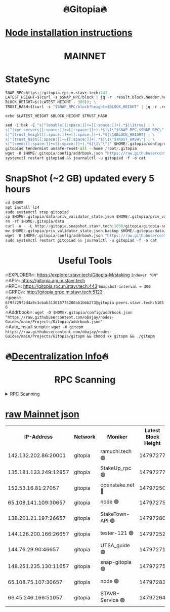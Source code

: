 <h1 align="center"> 🔥Gitopia🔥</h1>

[Node installation instructions](https://github.com/obajay/nodes-Guides/tree/main/Projects/Gitopia)
=

<h1 align="center"> MAINNET</h1>

# StateSync
```python
SNAP_RPC=https://gitopia.rpc.m.stavr.tech:443
LATEST_HEIGHT=$(curl -s $SNAP_RPC/block | jq -r .result.block.header.height); \
BLOCK_HEIGHT=$((LATEST_HEIGHT - 300)); \
TRUST_HASH=$(curl -s "$SNAP_RPC/block?height=$BLOCK_HEIGHT" | jq -r .result.block_id.hash)

echo $LATEST_HEIGHT $BLOCK_HEIGHT $TRUST_HASH

sed -i.bak -E "s|^(enable[[:space:]]+=[[:space:]]+).*$|\1true| ; \
s|^(rpc_servers[[:space:]]+=[[:space:]]+).*$|\1\"$SNAP_RPC,$SNAP_RPC\"| ; \
s|^(trust_height[[:space:]]+=[[:space:]]+).*$|\1$BLOCK_HEIGHT| ; \
s|^(trust_hash[[:space:]]+=[[:space:]]+).*$|\1\"$TRUST_HASH\"| ; \
s|^(seeds[[:space:]]+=[[:space:]]+).*$|\1\"\"|" $HOME/.gitopia/config/config.toml
gitopiad tendermint unsafe-reset-all --home /root/.gitopia
wget -O $HOME/.gitopia/config/addrbook.json "https://raw.githubusercontent.com/obajay/nodes-Guides/main/Projects/Gitopia/addrbook.json"
systemctl restart gitopiad && journalctl -u gitopiad -f -o cat
```
# SnapShot (~2 GB) updated every 5 hours
```python
cd $HOME
apt install lz4
sudo systemctl stop gitopiad
cp $HOME/.gitopia/data/priv_validator_state.json $HOME/.gitopia/priv_validator_state.json.backup
rm -rf $HOME/.gitopia/data
curl -o - -L http://gitopia.snapshot.stavr.tech:1030/gitopia/gitopia-snap.tar.lz4 | lz4 -c -d - | tar -x -C $HOME/.gitopia --strip-components 2
mv $HOME/.gitopia/priv_validator_state.json.backup $HOME/.gitopia/data/priv_validator_state.json
wget -O $HOME/.gitopia/config/addrbook.json "https://raw.githubusercontent.com/obajay/nodes-Guides/main/Projects/Gitopia/addrbook.json"
sudo systemctl restart gitopiad && journalctl -u gitopiad -f -o cat
```
 <h1 align="center"> Useful Tools</h1>

🔥EXPLORER🔥:      https://explorer.stavr.tech/Gitopia-M/staking  `Indexer "ON"` \
🔥API🔥: 			 		 https://gitopia.api.m.stavr.tech \
🔥RPC🔥:           https://gitopia.rpc.m.stavr.tech:443              `Snapshot-interval = 300` \
🔥GRPC🔥:          http://gitopia.grpc.m.stavr.tech:5123 \
🔥peer🔥:					 `6f9f729f2d4a9c3cbab3130157f5200a61bbb273@gitopia.peers.stavr.tech:51056` \
🔥Addrbook🔥:    ```wget -O $HOME/.gitopia/config/addrbook.json "https://raw.githubusercontent.com/obajay/nodes-Guides/main/Projects/Gitopia/addrbook.json"``` \
🔥Auto_install script🔥: ```wget -O gitopm https://raw.githubusercontent.com/obajay/nodes-Guides/main/Projects/Gitopia/gitopm && chmod +x gitopm && ./gitopm```

🔥[Decentralization Info](https://github.com/obajay/StateSync-snapshots/tree/main/Projects/Gitopia/Decentralization)🔥
=

<h1 align="center"> RPC Scanning</h1>

<details>
<summary>RPC Scanning</summary>

<h2 align="center"> We scan nodes in real time every 4 hours. And we provide the final result of RPC endpoints.
We cannot influence the operation of these nodes in any way. </h2>


```python
If Voting Power is higher than 0 --> then the Node is a validator of the network and may be subject to attack and be a potential threat to the chain.
```
```python
We marked such validators with a red symbol
```

</details>

[raw Mainnet json](https://rpc-check.gitopm.stavr.tech/gitopm/rpc-gitopm-result.json)
=

<table><tr><th>IP-Address</th><th>Network</th><th>Moniker</th><th>Latest Block Height</th><th>Earliest Block Height</th><th>Catching Up</th><th>Tx Index</th><th>Voting Power</th><th>Scan Time</th></tr><tr><td>142.132.202.86:20001</td><td>gitopia</td><td>ramuchi.tech 🟢</td><td>14797277</td><td>6548337</td><td>False</td><td>on</td><td>0</td><td>2024-03-04T15:18:39.510386916UTC</td></tr><tr><td>135.181.133.249:12857</td><td>gitopia</td><td>StakeUp_rpc 🟢</td><td>14797277</td><td>8010001</td><td>False</td><td>on</td><td>0</td><td>2024-03-04T15:18:39.820086185UTC</td></tr><tr><td>152.53.16.81:27057</td><td>gitopia</td><td>openstake.net 🔴</td><td>14797250</td><td>10455001</td><td>False</td><td>off</td><td>54751</td><td>2024-03-04T15:17:58.932277525UTC</td></tr><tr><td>65.108.141.109:30657</td><td>gitopia</td><td>node 🟢</td><td>14797275</td><td>12299845</td><td>False</td><td>on</td><td>0</td><td>2024-03-04T15:18:37.022729585UTC</td></tr><tr><td>138.201.21.197:26657</td><td>gitopia</td><td>StakeTown-API 🟢</td><td>14797280</td><td>12733501</td><td>False</td><td>on</td><td>0</td><td>2024-03-04T15:18:44.183788098UTC</td></tr><tr><td>144.126.200.166:26657</td><td>gitopia</td><td>tester-121 🟢</td><td>14797252</td><td>12832814</td><td>False</td><td>off</td><td>0</td><td>2024-03-04T15:18:01.262452032UTC</td></tr><tr><td>144.76.29.90:46657</td><td>gitopia</td><td>UTSA_guide 🟢</td><td>14797271</td><td>13035301</td><td>False</td><td>on</td><td>0</td><td>2024-03-04T15:18:30.556213374UTC</td></tr><tr><td>148.251.235.130:11657</td><td>gitopia</td><td>snap-gitopia 🟢</td><td>14797275</td><td>14079001</td><td>False</td><td>on</td><td>0</td><td>2024-03-04T15:18:37.249110855UTC</td></tr><tr><td>65.108.75.107:30657</td><td>gitopia</td><td>node 🟢</td><td>14797283</td><td>14269230</td><td>False</td><td>on</td><td>0</td><td>2024-03-04T15:18:50.656692118UTC</td></tr><tr><td>66.45.246.166:51057</td><td>gitopia</td><td>STAVR-Service 🟢</td><td>14797264</td><td>14786001</td><td>False</td><td>on</td><td>0</td><td>2024-03-04T15:18:20.122549553UTC</td></tr></table>
